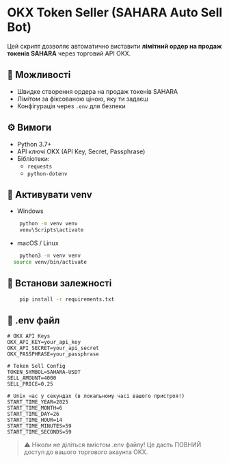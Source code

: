 # OKX Token Seller (SAHARA Auto Sell Bot)

Цей скрипт дозволяє автоматично виставити **лімітний ордер на продаж токенів SAHARA** через торговий API OKX.

## 🔧 Можливості

- Швидке створення ордера на продаж токенів SAHARA
- Лімітом за фіксованою ціною, яку ти задаєш
- Конфігурація через `.env` для безпеки

## ⚙️ Вимоги

- Python 3.7+
- API ключі OKX (API Key, Secret, Passphrase)
- Бібліотеки:
  - `requests`
  - `python-dotenv`

## 🔩 Активувати venv
- Windows
```bash
    python -m venv venv
    venv\Scripts\activate
```

- macOS / Linux
```bash
    python3 -m venv venv
  source venv/bin/activate
```

## 🔩️ Встанови залежності
```bash
    pip install -r requirements.txt
```


## 🔩 .env файл
```dotenv
# OKX API Keys
OKX_API_KEY=your_api_key
OKX_API_SECRET=your_api_secret
OKX_PASSPHRASE=your_passphrase

# Token Sell Config
TOKEN_SYMBOL=SAHARA-USDT
SELL_AMOUNT=4000
SELL_PRICE=0.25

# Unix час у секундах (в локальному часі вашого пристроя!)
START_TIME_YEAR=2025
START_TIME_MONTH=6
START_TIME_DAY=26
START_TIME_HOUR=14
START_TIME_MINUTES=59
START_TIME_SECONDS=59
```
> ⚠️ Ніколи не діліться вмістом .env файлу! Це дасть ПОВНИЙ доступ до вашого торгового акаунта OKX.